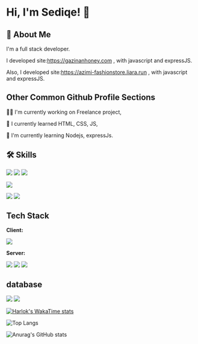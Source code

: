 
# Hi, I'm Sediqe! 👋

## 🚀 About Me
I'm a full stack developer.

I developed site:https://gazinanhoney.com , with javascript and expressJS.

Also, I developed site:https://azimi-fashionstore.liara.run , with javascript and expressJS.

## Other Common Github Profile Sections
👩‍💻 I'm currently working on Freelance project,

🧠 I currently learned HTML, CSS, JS,

🧠 I'm currently learning Nodejs, expressJs.

## 🛠 Skills
![](https://img.shields.io/badge/JavaScript-323330?style=for-the-badge&logo=javascript&logoColor=F7DF1E)
![](https://img.shields.io/badge/HTML5-E34F26?style=for-the-badge&logo=html5&logoColor=white)
![](https://img.shields.io/badge/CSS3-1572B6?style=for-the-badge&logo=css3&logoColor=white)

![](https://img.shields.io/badge/Node%20js-339933?style=for-the-badge&logo=nodedotjs&logoColor=white)

![](https://img.shields.io/badge/R-276DC3?style=for-the-badge&logo=r&logoColor=white)
![](https://img.shields.io/badge/LaTeX-47A141?style=for-the-badge&logo=LaTeX&logoColor=white)

## Tech Stack
**Client:** 

![](https://img.shields.io/badge/JavaScript-323330?style=for-the-badge&logo=javascript&logoColor=F7DF1E)

**Server:** 

![](https://img.shields.io/badge/Node%20js-339933?style=for-the-badge&logo=nodedotjs&logoColor=white) ![](https://img.shields.io/badge/Express%20js-000000?style=for-the-badge&logo=express&logoColor=white) ![](https://img.shields.io/badge/firebase-ffca28?style=for-the-badge&logo=firebase&logoColor=black)

## database
![](https://img.shields.io/badge/MongoDB-4EA94B?style=for-the-badge&logo=mongodb&logoColor=white)
![](https://img.shields.io/badge/Mysql-yellow?style=for-the-badge&logo=Mysql&logoColor=black)

[![Harlok's WakaTime stats](https://github-readme-stats.vercel.app/api/wakatime?username=SediqeAzimi)](https://github.com/anuraghazra/github-readme-stats)

![Top Langs](https://github-readme-stats.vercel.app/api/top-langs/?username=SediqeAzimi&hide_progress=true)

![Anurag's GitHub stats](https://github-readme-stats.vercel.app/api?username=SediqeAzimi&show_icons=true&theme=radical)

